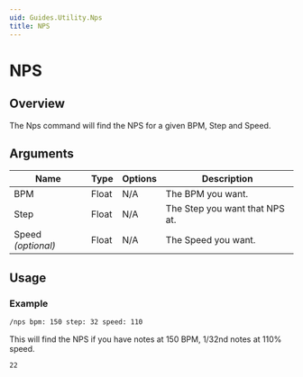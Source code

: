```yaml
---
uid: Guides.Utility.Nps
title: NPS
---
```


# NPS
## Overview
The Nps command will find the NPS for a given BPM, Step and Speed.

## Arguments
| Name               | Type        | Options           | Description                                                 |
| ------------------ | ----------- | ----------------- | ----------------------------------------------------------- |
| BPM                | Float       | N/A               | The BPM you want.                                           |
| Step               | Float       | N/A               | The Step you want that NPS at.                              |
| Speed *(optional)* | Float       | N/A               | The Speed you want.                                         | 

## Usage

### Example
```bash
/nps bpm: 150 step: 32 speed: 110
```
This will find the NPS if you have notes at 150 BPM, 1/32nd notes at 110% speed.

```
22
```